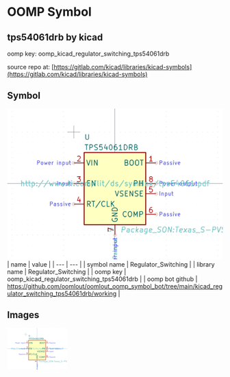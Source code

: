 # OOMP Symbol  
## tps54061drb  by kicad  
  
oomp key: oomp_kicad_regulator_switching_tps54061drb  
  
source repo at: [https://gitlab.com/kicad/libraries/kicad-symbols](https://gitlab.com/kicad/libraries/kicad-symbols)  
## Symbol  
  
[![working.png](working_600.png)](working.png)  
| name | value | 
| --- | --- | 
| symbol name | Regulator_Switching | 
| library name | Regulator_Switching | 
| oomp key | oomp_kicad_regulator_switching_tps54061drb | 
| oomp bot github | https://github.com/oomlout/oomlout_oomp_symbol_bot/tree/main/kicad_regulator_switching_tps54061drb/working | 
## Images  
  
[![working.png](working_140.png)](working.png)  
